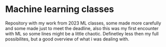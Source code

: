 # Machine learning classes
Repository with my work from 2023 ML classes, some made more carefully and some made just to meet the deadline, also this was my first encounter with ML so some lines might be a little chaotic. Definetley less then my full possibilites, but a good overview of what i was dealing with. 
